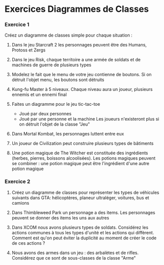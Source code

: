 # Exercices Diagrammes de Classes


### Exercice 1
Créez un diagramme de classes simple pour chaque situation :

1. Dans le jeu Starcraft 2 les personnages peuvent être des Humans, Protoss et Zergs

2. Dans le jeu Risk, chaque territoire a une armée de soldats et de machines de guerre de plusieurs types

3. Modelez le fait que le menu de votre jeu contienne de boutons. Si on détruit l'objet menu, les boutons sont détruits

4. Kung-fu Master à 5 niveaux. Chaque niveau aura un joueur, plusieurs ennemis et un ennemi final

5. Faites un diagramme pour le jeu tic-tac-toe
   - Joué par deux personnes
   - Joué par une personne et la machine
   Les joueurs n'existeront plus si on détruit l'objet de la classe "Jeu"

6. Dans Mortal Kombat, les personnages luttent entre eux

7. Un joueur de Civilization peut construire plusieurs types de bâtiments

8. Une potion magique de The Witcher est constituée des ingrédients (herbes, pierres, boissons alcoolisées). Les potions magiques peuvent se combiner : une potion magique peut être l'ingrédient d'une autre potion magique


### Exercice 2

1. Créez un diagramme de classes pour représenter les types de véhicules suivants dans GTA: hélicoptères, planeur ultraléger, voitures, bus et camions

2. Dans Thimbleweed Park un personnage a des items. Les personnages peuvent se donner des items les uns aux autres

3. Dans XCOM nous avons plusieurs types de soldats. Considérez les actions communes à tous les types d'unité et les actions qui diffèrent. Comment est qu'on peut éviter la duplicité au moment de créer le code de ces actions ?

4. Nous avons des armes dans un jeu : des arbalètes et de rifles. Considérez que ce sont de sous-classes de la classe "Arme" 
